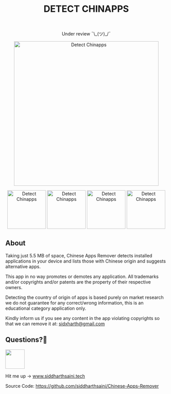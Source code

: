 <h1 align="center"> DETECT CHINAPPS </h1> <br>
<p align="center">Under review ¯\_(ツ)_/¯</p>
<p align="center">
  <a href="https://play.google.com/store/apps/details?id=tech.siddharthsaini.car">
    <img alt="Detect Chinapps" title="Detect Chinapps" src="https://raw.githubusercontent.com/siddharthsaini/Detect-Chinapps/master/share.jpg?token=AMYBFDCTFL5VXIMXU7U6QT264BZ6U" width="450">
  </a>
</p>
<p></p>
<p align="center">
  <a>
    <img alt="Detect Chinapps" title="Detect Chinapps" src="https://raw.githubusercontent.com/siddharthsaini/Detect-Chinapps/master/1.jpg" width="120">
  </a>
  <a>
    <img alt="Detect Chinapps" title="Detect Chinapps" src="https://raw.githubusercontent.com/siddharthsaini/Detect-Chinapps/master/2.jpg" width="120">
  </a>
  <a>
    <img alt="Detect Chinapps" title="Detect Chinapps" src="https://raw.githubusercontent.com/siddharthsaini/Detect-Chinapps/master/3.jpg" width="120">
  </a>
  <a>
    <img alt="Detect Chinapps" title="Detect Chinapps" src="https://raw.githubusercontent.com/siddharthsaini/Detect-Chinapps/master/4.jpg" width="120">
  </a>
</p>

## About
Taking just 5.5 MB of space, Chinese Apps Remover detects installed applications in your device and lists those with Chinese origin and suggests alternative apps.

This app in no way promotes or demotes any application. All trademarks and/or copyrights and/or patents are the property of their respective owners.

Detecting the country of origin of apps is based purely on market research we do not guarantee for any correct/wrong information, this is an educational category application only.

Kindly inform us if you see any content in the app violating copyrights so that we can remove it at: sidxharth@gmail.com

## Questions?🤔
<a href="https://www.linkedin.com/in/sidxharth"><img src="https://user-images.githubusercontent.com/35039342/55471530-94b34280-5627-11e9-8c0e-6fe86a8406d6.png" width="60"></a>

Hit me up -> www.siddharthsaini.tech

Source Code: https://github.com/siddharthsaini/Chinese-Apps-Remover
